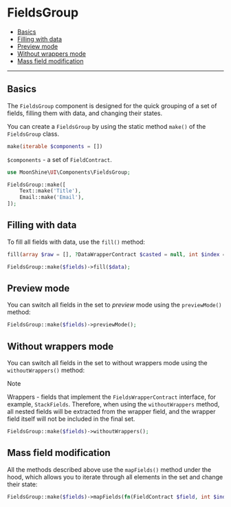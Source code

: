 # FieldsGroup

- [Basics](#basics)
- [Filling with data](#fill)
- [Preview mode](#preview)
- [Without wrappers mode](#without-wrappers)
- [Mass field modification](#map)

---

<a name="basics"></a>
## Basics

The `FieldsGroup` component is designed for the quick grouping of a set of fields, filling them with data, and changing their states.

You can create a `FieldsGroup` by using the static method `make()` of the `FieldsGroup` class.

```php
make(iterable $components = [])
```

`$components` - a set of `FieldContract`.

```php
use MoonShine\UI\Components\FieldsGroup;

FieldsGroup::make([
    Text::make('Title'),
    Email::make('Email'),
]);
```

<a name="fill"></a>
## Filling with data

To fill all fields with data, use the `fill()` method:

```php
fill(array $raw = [], ?DataWrapperContract $casted = null, int $index = 0)
```

```php
FieldsGroup::make($fields)->fill($data);
```

<a name="preview"></a>
## Preview mode

You can switch all fields in the set to *preview* mode using the `previewMode()` method:

```php
FieldsGroup::make($fields)->previewMode();
```

<a name="without-wrappers"></a>
## Without wrappers mode

You can switch all fields in the set to without wrappers mode using the `withoutWrappers()` method:

> [!NOTE]
> Wrappers - fields that implement the `FieldsWrapperContract` interface, for example, `StackFields`.
> Therefore, when using the `withoutWrappers` method, all nested fields will be extracted from the wrapper field,
> and the wrapper field itself will not be included in the final set.

```php
FieldsGroup::make($fields)->withoutWrappers();
```

<a name="map"></a>
## Mass field modification

All the methods described above use the `mapFields()` method under the hood, which allows you to iterate through all elements in the set and change their state:

```php
FieldsGroup::make($fields)->mapFields(fn(FieldContract $field, int $index): FieldContract => $field);
```
